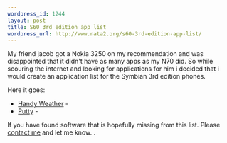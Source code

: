 ```yaml
--- 
wordpress_id: 1244
layout: post
title: S60 3rd edition app list
wordpress_url: http://www.nata2.org/s60-3rd-edition-app-list/
---
```

My friend jacob got a Nokia 3250 on my recommendation and was disappointed that it didn't have as many apps as my N70 did. So while scouring the internet and looking for applications for him i decided that i would create an application list for the Symbian 3rd edition phones.
<div style="text-align: center"><!--adsense--></div>
Here it goes:
<ul>
	<li><a href="http://nokia-3250-software.epocware.com/Handy_Weather.html">Handy Weather</a> -</li>
	<li><a href="http://www.s2.org/putty/">Putty</a> -</li>
</ul>
If you have found software that is hopefully missing from this list. Please <a href="http://www.harperreed.org/contact">contact me</a> and let me know. .
